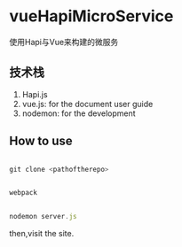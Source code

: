 # vueHapiMicroService
使用Hapi与Vue来构建的微服务

## 技术栈

1. Hapi.js
2. vue.js: for the document user guide
3. nodemon: for the development


## How to use

```javascript

git clone <pathoftherepo>

```

```javascript

webpack

```

```javascript

nodemon server.js

```

then,visit the site.
